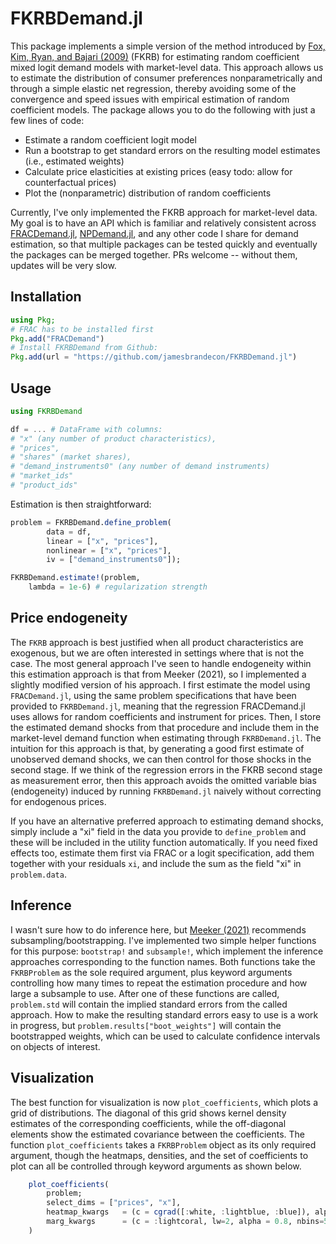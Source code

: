 # FKRBDemand.jl

This package implements a simple version of the method introduced by [Fox, Kim, Ryan, and Bajari (2009)](https://onlinelibrary.wiley.com/doi/abs/10.3982/QE49) (FKRB) for estimating random coefficient mixed logit demand models with market-level data. This approach allows us to estimate the distribution of consumer preferences nonparametrically and through a simple elastic net regression, thereby avoiding some of the convergence and speed issues with empirical estimation of random coefficient models. The package allows you to do the following with just a few lines of code: 

- Estimate a random coefficient logit model 
- Run a bootstrap to get standard errors on the resulting model estimates (i.e., estimated weights) 
- Calculate price elasticities at existing prices (easy todo: allow for counterfactual prices)
- Plot the (nonparametric) distribution of random coefficients

Currently, I've only implemented the FKRB approach for market-level data. My goal is to have an API which is familiar and relatively consistent across [FRACDemand.jl](github.com/jamesbrandecon/FRACDemand.jl), [NPDemand.jl](github.com/jamesbrandecon/NPDemand.jl), and any other code I share for demand estimation, so that multiple packages can be tested quickly and eventually the packages can be merged together. PRs welcome -- without them, updates will be very slow.  

## Installation 
```julia
using Pkg; 
# FRAC has to be installed first
Pkg.add("FRACDemand") 
# Install FKRBDemand from Github: 
Pkg.add(url = "https://github.com/jamesbrandecon/FKRBDemand.jl")
```

## Usage 
```julia
using FKRBDemand

df = ... # DataFrame with columns:
# "x" (any number of product characteristics),
# "prices",
# "shares" (market shares),
# "demand_instruments0" (any number of demand instruments)
# "market_ids" 
# "product_ids"
```

Estimation is then straightforward: 
```julia
problem = FKRBDemand.define_problem( 
        data = df, 
        linear = ["x", "prices"], 
        nonlinear = ["x", "prices"], 
        iv = ["demand_instruments0"]);

FKRBDemand.estimate!(problem, 
    lambda = 1e-6) # regularization strength
```

## Price endogeneity
The `FKRB` approach is best justified when all product characteristics are exogenous, but we are often interested in settings where that is not the case. The most general approach I've seen to handle endogeneity within this estimation approach is that from Meeker (2021), so I implemented a slightly modified version of his approach. I first estimate the model using `FRACDemand.jl`, using the same problem specifications that have been provided to `FKRBDemand.jl`, meaning that the regression FRACDemand.jl uses allows for random coefficients and instrument for prices. Then, I store the estimated demand shocks from that procedure and include them in the market-level demand function when estimating through `FKRBDemand.jl`. The intuition for this approach is that, by generating a good first estimate of unobserved demand shocks, we can then control for those shocks in the second stage. If we think of the regression errors in the FKRB second stage as measurement error, then this approach avoids the omitted variable bias (endogeneity) induced by running `FKRBDemand.jl` naively without correcting for endogenous prices. 

If you have an alternative preferred approach to estimating demand shocks, simply include a "xi" field in the data you provide to `define_problem` and these will be included in the utility function automatically. If you need fixed effects too, estimate them first via FRAC or a logit specification, add them together with your residuals `xi`, and include the sum as the field "xi" in `problem.data`.

## Inference
I wasn't sure how to do inference here, but [Meeker (2021)](https://www.imeeker.com/files/jmp.pdf) recommends subsampling/bootstrapping. I've implemented two simple helper functions for this purpose: `bootstrap!` and `subsample!`, which implement the inference approaches corresponding to the function names. Both functions take the `FKRBProblem` as the sole required argument, plus keyword arguments controlling how many times to repeat the estimation procedure and how large a subsample to use. After one of these functions are called, `problem.std` will contain the implied standard errors from the called approach. How to make the resulting standard errors easy to use is a work in progress, but `problem.results["boot_weights"]` will contain the bootstrapped weights, which can be used to calculate confidence intervals on objects of interest.

## Visualization
The best function for visualization is now `plot_coefficients`, which plots a grid of distributions. The diagonal of this grid shows kernel density estimates of the corresponding coefficients, while the off-diagonal elements show the estimated covariance between the coefficients. The function `plot_coefficients` takes a `FKRBProblem` object as its only required argument, though the heatmaps, densities, and the set of coefficients to plot can all be controlled through keyword arguments as shown below.

```julia
    plot_coefficients(
        problem;
        select_dims = ["prices", "x"],
        heatmap_kwargs   = (c = cgrad([:white, :lightblue, :blue]), alpha = 0.6),
        marg_kwargs      = (c = :lightcoral, lw=2, alpha = 0.8, nbins=50)
    )
```